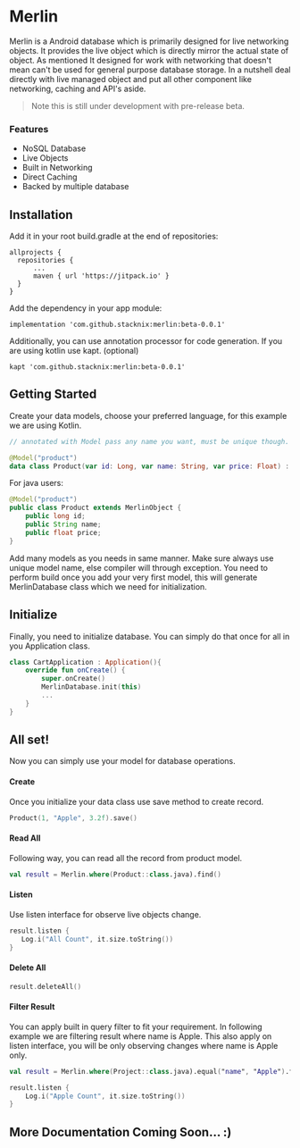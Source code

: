 # Merlin
Merlin is a Android database which is primarily designed for live networking objects.
It provides the live object which is directly mirror the actual state of object.
As mentioned It designed for work with networking that doesn't mean can't be used for general purpose database storage.
In a nutshell deal directly with live managed object and put all other component like networking, caching and API's aside.

> Note this is still under development with pre-release beta.

### Features
* NoSQL Database
* Live Objects
* Built in Networking
* Direct Caching
* Backed by multiple database

## Installation
Add it in your root build.gradle at the end of repositories:

```shell
allprojects {
  repositories {
      ...
      maven { url 'https://jitpack.io' }
  }
}
```

Add the dependency in your app module:

```shell
implementation 'com.github.stacknix:merlin:beta-0.0.1'
```
Additionally, you can use annotation processor for code generation.
If you are using kotlin use kapt. (optional)

```shell
kapt 'com.github.stacknix:merlin:beta-0.0.1'
```

## Getting Started
Create your data models, choose your preferred language, 
for this example we are using Kotlin.

```kotlin
// annotated with Model pass any name you want, must be unique though.

@Model("product")
data class Product(var id: Long, var name: String, var price: Float) : MerlinObject()
```

For java users:

```java
@Model("product")
public class Product extends MerlinObject {
    public long id;
    public String name;
    public float price;
}
```

Add many models as you needs in same manner. Make sure always use unique
model name, else compiler will through exception. 
You need to perform build once you add your very first model,
this will generate MerlinDatabase class which we need for
initialization.

## Initialize

Finally, you need to initialize database. You can simply do that once
for all in you Application class.

```kotlin
class CartApplication : Application(){
    override fun onCreate() {
        super.onCreate()
        MerlinDatabase.init(this)
        ...
    }
}
```

## All set!
Now you can simply use your model for database operations. 

#### Create
Once you initialize your data class use save method to create record.

```kotlin
Product(1, "Apple", 3.2f).save()
```

#### Read All
Following way, you can read all the record from product model.
```kotlin
val result = Merlin.where(Product::class.java).find()
```

#### Listen
Use listen interface for observe live objects change.
```kotlin
result.listen {
   Log.i("All Count", it.size.toString())
}
```

#### Delete All
```kotlin
result.deleteAll()
```

#### Filter Result
You can apply built in query filter to fit your requirement. 
In following example we are filtering result where name is Apple.
This also apply on listen interface, you will be only observing
changes where name is Apple only.

```kotlin
val result = Merlin.where(Project::class.java).equal("name", "Apple").find()

result.listen {
    Log.i("Apple Count", it.size.toString())
}
```


## More Documentation Coming Soon... :)
